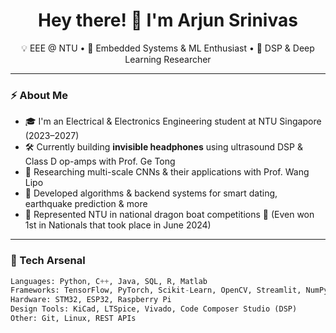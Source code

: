<h1 align="center">Hey there! 👋 I'm Arjun Srinivas</h1>
<p align="center">
  💡 EEE @ NTU • 🚀 Embedded Systems & ML Enthusiast • 🧠 DSP & Deep Learning Researcher
</p>

---

### ⚡ About Me

- 🎓 I'm an Electrical & Electronics Engineering student at NTU Singapore (2023–2027)
- 🛠 Currently building **invisible headphones** using ultrasound DSP & Class D op-amps with Prof. Ge Tong
- 🧠 Researching multi-scale CNNs & their applications with Prof. Wang Lipo
- 🤖 Developed algorithms & backend systems for smart dating, earthquake prediction & more
- 🐉 Represented NTU in national dragon boat competitions 🥇 (Even won 1st in Nationals that took place in June 2024)

---

### 🧰 Tech Arsenal

```python
Languages: Python, C++, Java, SQL, R, Matlab  
Frameworks: TensorFlow, PyTorch, Scikit-Learn, OpenCV, Streamlit, NumPy, Pandas, Matplotlib, Seaborn
Hardware: STM32, ESP32, Raspberry Pi  
Design Tools: KiCad, LTSpice, Vivado, Code Composer Studio (DSP)  
Other: Git, Linux, REST APIs
